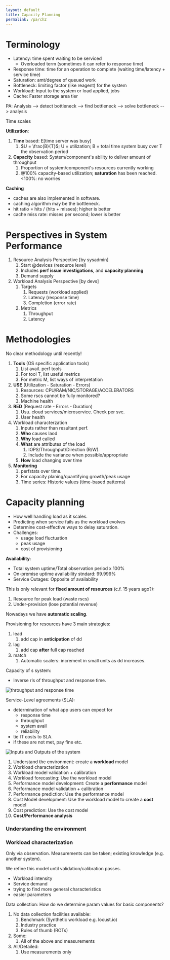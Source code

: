 ```yaml
---
layout: default
title: Capacity Planning
permalink: /pa/ch2
---
```


# Terminology

- Latency: time spent waiting to be serviced
  - Overloaded term (sometimes it can refer to response time)
- Response time: time for an operation to complete (waiting time/latency + service time)
- Saturation: amt/degree of queued work
- Bottleneck: limiting factor (like reagent) for the system
- Workload: Input to the system or load applied, jobs
- Cache: Faster storage area tier

PA: Analysis --> detect bottleneck --> find bottleneck --> solve bottleneck --> analysis

Time scales

**Utilization**:
1. **Time** based: E[time server was busy]
   1. $U = \frac{B}{T}$; U = utilization; B = total time system busy over T the observation period
2. **Capacity** based: System/component's ability to deliver amount of throughput
   1. Proportion of system/component's resources currently working 
   2. @100% capacity-based utilization; **saturation** has been reached. <100%: no worries

**Caching**
- caches are also implemented in software.
- caching algorithm may be the bottleneck.
- hit ratio = hits / (hits + misses); higher is better
- cache miss rate: misses per second; lower is better

# Perspectives in System Performance

1. Resource Analysis Perspective [by sysadmin]
   1. Start @devices (resource level)
   2. Includes **perf issue investigations**, and **capacity planning**
   3. Demand supply
2. Workload Analysis Perspective [by devs]
   1. Targets 
      1. Requests (workload applied) 
      2. Latency (response time) 
      3. Completion (error rate)
   2. Metrics
      1. Throughput
      2. Latency

# Methodologies

No clear methodology until recently!

1. **Tools** (OS specific application tools)
   1. List avail. perf tools
   2. For tool T, list useful metrics
   3. For metric M, list ways of interpretation
2. **USE** (Utilization - Saturation - Errors)
   1.  Resources: CPU/RAM/NIC/STORAGE/ACCELERATORS
   2.  Some rscs cannot be fully monitored?
   3.  Machine health
3. **RED** (Request rate - Errors - Duration)
   1. Usu. cloud services/microservice. Check per svc.
   2. User health
4. Workload characterzation
   1. Inputs rather than resultant perf.
   2. **Who** causes laod
   3. **Why** load called
   4. **What** are attributes of the load
      1. IOPS/Throughput/Direction (R/W).
      2. Include the variance when possible/appropriate
   5. **How** load changing over time
5. **Monitoring**
   1. perfstats over time.
   2. For capacity planing/quantifying growth/peak usage
   3. Time series: Historic values (time-based patterns)

# Capacity planning

- How well handling load as it scales.
- Predicting when service fails as the workload evolves
- Determine cost-effective ways to delay saturation.
- Challenges:
  - usage load fluctuation 
  - peak usage
  - cost of provisioning

**Availability**: 
- Total system uptime/Total observation period x 100%
- On-premise uptime availability stndard: 99.999%
- Service Outages: Opposite of availability

This is only relevant for **fixed amount of resources** (c.f. 15 years ago?):
1. Resource for peak load (waste rscs)
2. Under-provision (lose potential revenue)

Nowadays we have **automatic scaling**.

Provisioning for resources have 3 main strategies:
1. lead
   1. add cap in **anticipation** of dd
2. lag
   1. add cap **after** full cap reached
3. match
   1. Automatic scalers: increment in small units as dd increases.

Capacity of s system:
- Inverse rls of throughput and response time.

![throughput and response time](/notes-blog/assets/img/pa/throughput_response.png)

Service-Level agreements (SLA):
- determination of what app users can expect for
  - response time
  - throughput
  - system avail
  - reliability
- tie IT costs to SLA.
- if these are not met, pay fine etc.

![Inputs and Outputs of the system](/notes-blog/assets/img/pa/io_sys.png)

1. Understand the environment: create a **workload** model
2. Workload characterization
3. Workload model validation + calibration
4. Workload forecasting: Use the workload model
5. Performance model development: Create a **performance** model
6. Performance model validation + calibration
7. Performance prediction: Use the performance model
8. Cost Model development: Use the workload model to create a **cost** model
9. Cost prediction: Use the cost model
10. **Cost/Performance analysis**

### Understanding the environment

### Workload characterization

Only via observation. Measurements can be taken; existing knowledge (e.g. another system).

We refine this model until validation/calibration passes.

- Workload intensity
- Service demand
- trying to find more general characteristics
- easier parameters

Data collection: How do we determine param values for basic components?

1. No data collection facilities available:
   1. Benchmark (Synthetic workload e.g. locust.io)
   2. Industry practice
   3. Rules of thumb (ROTs)
2. Some:
   1. All of the above and measurements
3. All/Detailed:
   1. Use measurements only

